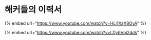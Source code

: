 # 해커들의 이력서

{% embed url="https://www.youtube.com/watch?v=HLl1XaX8OvA" %}



{% embed url="https://www.youtube.com/watch?v=LDy6Voj2ddk" %}
